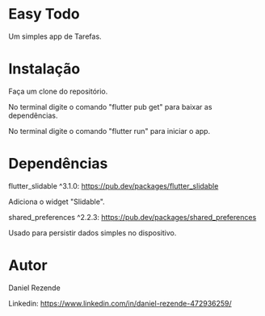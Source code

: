 # Easy Todo

Um simples app de Tarefas.

# Instalação

Faça um clone do repositório.

No terminal digite o comando "flutter pub get" para baixar as dependências.

No terminal digite o comando "flutter run" para iniciar o app.

# Dependências 

flutter_slidable ^3.1.0: https://pub.dev/packages/flutter_slidable

Adiciona o widget "Slidable". 

shared_preferences ^2.2.3: https://pub.dev/packages/shared_preferences

Usado para persistir dados simples no dispositivo.

# Autor

Daniel Rezende

Linkedin: https://www.linkedin.com/in/daniel-rezende-472936259/

